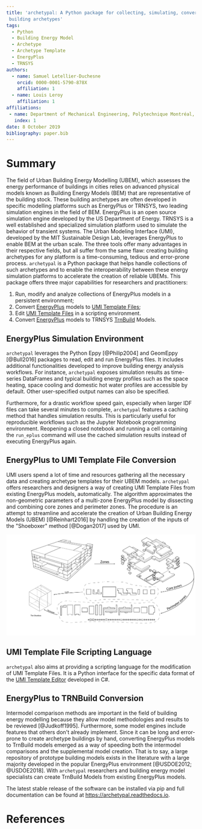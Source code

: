 ```yaml
---
title: 'archetypal: A Python package for collecting, simulating, converting and analyzing
 building archetypes'
tags:
  - Python
  - Building Energy Model
  - Archetype
  - Archetype Template
  - EnergyPlus
  - TRNSYS
authors:
  - name: Samuel Letellier-Duchesne
    orcid: 0000-0001-5790-878X
    affiliation: 1
  - name: Louis Leroy
    affiliation: 1
affiliations:
 - name: Department of Mechanical Engineering, Polytechnique Montréal, Montréal, Canada
   index: 1
date: 8 October 2019
bibliography: paper.bib
---
```


# Summary

The field of Urban Building Energy Modelling (UBEM), which assesses the energy performance
of buildings in cities relies on advanced physical models known as Building Energy Models
(BEM) that are representative of the building stock. These building archetypes are often
developed in specific modelling platforms such as EnergyPlus or TRNSYS, two leading
simulation engines in the field of BEM. EnergyPlus is an open source simulation engine
developed by the US Department of Energy. TRNSYS is a well established and specialized
simulation platform used to simulate the behavior of transient systems. The Urban Modeling
Interface (UMI), developed by the MIT Sustainable Design Lab, leverages EnergyPlus to
enable BEM at the urban scale. The three tools offer many advantages in their respective
fields, but all suffer from the same flaw: creating building archetypes for any platform
is a time-consuming, tedious and error-prone process. `archetypal` is a Python package
that helps handle collections of such archetypes and to enable the interoperability
between these energy simulation platforms to accelerate the creation of reliable UBEMs.
This package offers three major capabilities for researchers and practitioners:

1. Run, modify and analyze collections of EnergyPlus models in a persistent environment;
2. Convert [EnergyPlus](https://energyplus.net) models to [UMI Template Files](http://web.mit.edu/sustainabledesignlab/projects/umi/index.html);
3. Edit [UMI Template Files](http://web.mit.edu/sustainabledesignlab/projects/umi/index.html) in a scripting environment.
4. Convert [EnergyPlus](https://energyplus.net) models to TRNSYS [TrnBuild](http://www.trnsys.com/features/suite-of-tools.php) Models.
 
## EnergyPlus Simulation Environment

`archetypal` leverages the Python Eppy [@Philip2004] and GeomEppy [@Bull2016] packages to
read, edit and run EnergyPlus files. It includes additional functionalities developed to
improve building energy analysis workflows. For instance, `archetypal` exposes simulation
results as time-series DataFrames and typical building energy profiles such as the space
heating, space cooling and domestic hot water profiles are accessible by default. Other
user-specified output names can also be specified.

Furthermore, for a drastic workflow speed gain, especially when larger IDF files can take
several minutes to complete, `archetypal` features a caching method that handles
simulation results. This is particularly useful for reproducible workflows such as the
Jupyter Notebook programming environment. Reopening a closed notebook and running a cell
containing the `run_eplus` command will use the cached simulation results instead of
executing EnergyPlus again.

## EnergyPlus to UMI Template File Conversion

UMI users spend a lot of time and resources gathering all the necessary data and creating
archetype templates for their UBEM models. `archetypal` offers researchers and designers a
way of creating UMI Template Files from existing EnergyPlus models, automatically. The
algorithm approximates the non-geometric parameters of a multi-zone EnergyPlus model by
dissecting and combining core zones and perimeter zones. The procedure is an attempt to
streamline and accelerate the creation of Urban Building Energy Models (UBEM)
[@Reinhart2016] by handling the creation of the inputs of the "Shoeboxer" method
[@Dogan2017] used by UMI.

![Archetypal converts a multizone EnergyPlus model to an UMI Template File by combining core and perimeter zones](../docs/images/model_complexity_reduction@3x.png)

## UMI Template File Scripting Language

`archetypal` also aims at providing a scripting language for the modification of UMI
Template Files. It is a Python interface for the specific data format of the [UMI Template
Editor](https://github.com/MITSustainableDesignLab/basilisk) developed in C#.

## EnergyPlus to TRNBuild Conversion

Intermodel comparison methods are important in the field of building energy modelling
because they allow model methodologies and results to be reviewed [@Judkoff1995].
Furthermore, some model engines include features that others don't already implement.
Since it can be long and error-prone to create archetype buildings by hand, converting
EnergyPlus models to TrnBuild models emerged as a way of speeding both the intermodel
comparisons and the supplemental model creation. That is to say, a large repository of
prototype building models exists in the literature with a large majority developed in the
popular EnergyPlus environment [@USDOE2012; @USDOE2018]. With `archetypal` researchers and
building energy model specialists can create TrnBuild Models from existing EnergyPlus
models.

The latest stable release of the software can be installed via pip and full documentation
can be found at https://archetypal.readthedocs.io.

# References
